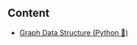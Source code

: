 


Content
---------------

* [Graph Data Structure (Python 🐍)](./Python/Graph%20Data%20Structure%20(Python%20🐍).md)

